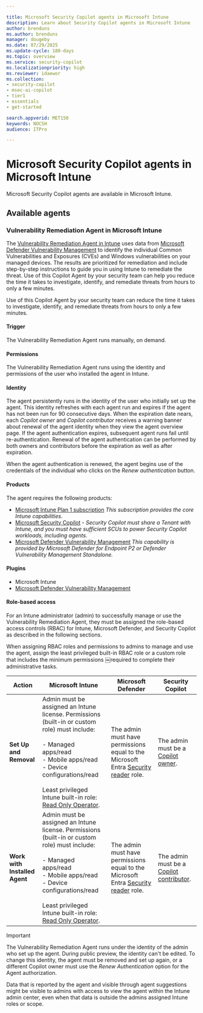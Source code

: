 ```yaml
---

title: Microsoft Security Copilot agents in Microsoft Intune
description: Learn about Security Copilot agents in Microsoft Intune
author: brenduns
ms.author: brenduns
manager: dougeby
ms.date: 07/29/2025
ms.update-cycle: 180-days
ms.topic: overview
ms.service: security-copilot
ms.localizationpriority: high
ms.reviewer: idaewor
ms.collection:
- security-copilot
- msec-ai-copilot
- tier1
- essentials
- get-started

search.appverid: MET150
keywords: NOCSH
audience: ITPro

---
```


# Microsoft Security Copilot agents in Microsoft Intune

Microsoft Security Copilot agents are available in Microsoft Intune.

## Available agents

### Vulnerability Remediation Agent in Microsoft Intune

The [Vulnerability Remediation Agent in Intune](../protect/vulnerability-remediation-agent.md) uses data from [Microsoft Defender Vulnerability Management](/defender-vulnerability-management/defender-vulnerability-management) to identify the individual Common Vulnerabilities and Exposures (CVEs) and Windows vulnerabilities on your managed devices. The results are prioritized for remediation and include step-by-step instructions to guide you in using Intune to remediate the threat. Use of this Copilot Agent by your security team can help you reduce the time it takes to investigate, identify, and remediate threats from hours to only a few minutes.

Use of this Copilot Agent by your security team can reduce the time it takes to investigate, identify, and remediate threats from hours to only a few minutes.

#### Trigger

The Vulnerability Remediation Agent runs manually, on demand.

#### Permissions

The Vulnerability Remediation Agent runs using the identity and permissions of the user who installed the agent in Intune.

#### Identity

The agent persistently runs in the identity of the user who initially set up the agent. This identity refreshes with each agent run and expires if the agent has not been run for 90 consecutive days. When the expiration date nears, each *Copilot owner* and *Copilot contributor* receives a warning banner about renewal of the agent identity when they view the agent overview page. If the agent authentication expires, subsequent agent runs fail until re-authentication. Renewal of the agent authentication can be performed by both owners and contributors before the expiration as well as after expiration.

When the agent authentication is renewed, the agent begins use of the credentials of the individual who clicks on the *Renew authentication* button.


#### Products

The agent requires the following products:

- [Microsoft Intune Plan 1 subscription](https://www.microsoft.com/security/business/microsoft-intune-pricing?msockid=2da59cedebdd644e10a289a7ea67657a) *This subscription provides the core Intune capabilities*.
- [Microsoft Security Copilot](/copilot/security/microsoft-security-copilot) - *Security Copilot must share a Tenant with Intune, and you must have sufficient SCUs to power Security Copilot workloads, including agents.*
- [Microsoft Defender Vulnerability Management](../protect/advanced-threat-protection.md) *This capability is provided by Microsoft Defender for Endpoint P2 or Defender Vulnerability Management Standalone.*

#### Plugins

- Microsoft Intune
- [Microsoft Defender Vulnerability Management](/defender-vulnerability-management/defender-vulnerability-management)

#### Role-based access

For an Intune administrator (admin) to successfully manage or use the Vulnerability Remediation Agent, they must be assigned the role-based access controls (RBAC) for Intune, Microsoft Defender, and Security Copilot as described in the following sections.

When assigning RBAC roles and permissions to admins to manage and use the agent, assign the least privileged built-in RBAC role or a custom role that includes the minimum permissions ￼required to complete their administrative tasks.

| Action | Microsoft Intune | Microsoft Defender | Security Copilot |
|--------|------------------|--------------------|------------------|
| **Set Up and Removal**        | Admin must be assigned an Intune license. Permissions (built-in or custom role) must include: <br><br> - Managed apps/read <br> - Mobile apps/read <br> - Device configurations/read <br><br>Least privileged Intune built-in role: [Read Only Operator](../fundamentals/role-based-access-control-reference.md#read-only-operator). | The admin must have permissions equal to the Microsoft Entra [Security reader](/defender-endpoint/prepare-deployment#role-based-access-control) role. | The admin must be a [Copilot owner](/copilot/security/authentication). |
| **Work with Installed Agent** | Admin must be assigned an Intune license. Permissions (built-in or custom role) must include: <br><br> - Managed apps/read <br> - Mobile apps/read <br> - Device configurations/read <br><br>Least privileged Intune built-in role: [Read Only Operator](../fundamentals/role-based-access-control-reference.md#read-only-operator). | The admin must have permissions equal to the Microsoft Entra [Security reader](/defender-endpoint/prepare-deployment#role-based-access-control) role. | The admin must be a [Copilot contributor](/copilot/security/authentication). |

> [!IMPORTANT]  
> The Vulnerability Remediation Agent runs under the identity of the admin who set up the agent. During public preview, the identity can't be edited. To change this identity, the agent must be removed and set up again, or a different Copilot owner must use the *Renew Authentication* option for the Agent authorization.
>
> Data that is reported by the agent and visible through agent suggestions might be visible to admins with access to view the agent within the Intune admin center, even when that data is outside the admins assigned Intune roles or scope.
